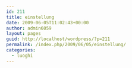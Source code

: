 ```yaml
---
id: 211
title: einstellung
date: 2009-06-05T11:02:43+00:00
author: admin6059
layout: pages
guid: http://localhost/wordpress/?p=211
permalink: /index.php/2009/06/05/einstellung/
categories:
  - luoghi
---
```

